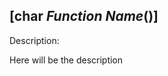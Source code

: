 <!--  
Created By: Edwin Serna
Date Create: 03/24/2024
Date Edited: 03/24/2024
 -->
 ## [char *Function Name*()]
 Description: 
 
 Here will be the description
